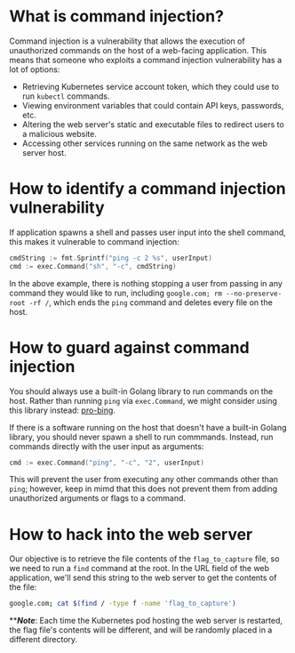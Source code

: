 # What is command injection?

Command injection is a vulnerability that allows the execution of unauthorized commands on the host of a web-facing application. This means that someone who exploits a command injection vulnerability has a lot of options:
- Retrieving Kubernetes service account token, which they could use to run `kubectl` commands.
- Viewing environment variables that could contain API keys, passwords, etc.
- Altering the web server's static and executable files to redirect users to a malicious website.
- Accessing other services running on the same network as the web server host.

# How to identify a command injection vulnerability

If application spawns a shell and passes user input into the shell command, this makes it vulnerable to command injection:

```go
cmdString := fmt.Sprintf("ping -c 2 %s", userInput)
cmd := exec.Command("sh", "-c", cmdString)
```

In the above example, there is nothing stopping a user from passing in any command they would like to run, including `google.com; rm --no-preserve-root -rf /`, which ends the `ping` command and deletes every file on the host.

# How to guard against command injection

You should always use a built-in Golang library to run commands on the host. Rather than running `ping` via `exec.Command`, we might consider using this library instead: [pro-bing](https://github.com/prometheus-community/pro-bing).

If there is a software running on the host that doesn't have a built-in Golang library, you should never spawn a shell to run commmands. Instead, run commands directly with the user input as arguments:

```go
cmd := exec.Command("ping", "-c", "2", userInput)
```

This will prevent the user from executing any other commands other than `ping`; however, keep in mimd that this does not prevent them from adding unauthorized arguments or flags to a command.

# How to hack into the web server

Our objective is to retrieve the file contents of the `flag_to_capture` file, so we need to run a `find` command at the root. In the URL field of the web application, we'll send this string to the web server to get the contents of the file:

```sh
google.com; cat $(find / -type f -name 'flag_to_capture')
```

*****Note***: Each time the Kubernetes pod hosting the web server is restarted, the flag file's contents will be different, and will be randomly placed in a different directory.